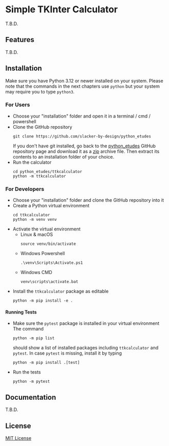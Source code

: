# Simple TKInter Calculator
T.B.D.

## Features
T.B.D.

## Installation

Make sure you have Python 3.12 or newer installed on your system. Please note
that the commands in the next chapters use `python` but your system may require
you to type `python3`.

### For Users
- Choose your "installation" folder and open it in a terminal / cmd / powershell
- Clone the GitHub repository
    ```shell
    git clone https://github.com/slacker-by-design/python_etudes
    ```
    If you don't have git installed, go back to the 
    [python_etudes](https://github.com/slacker-by-design/python_etudes) 
    GitHub repository page and download it as a 
    [zip](https://github.com/slacker-by-design/python_etudes/archive/refs/heads/main.zip)
    archive file. Then extract its contents to an installation folder of your choice.
- Run the calculator
    ```shell
    cd python_etudes/ttkcalculator
    python -m ttkcalculator
    ```

### For Developers
- Choose your "installation" folder and clone the GitHub repository into it
- Create a Python virtual environment
    ```shell
    cd ttkcalculator
    python -m venv venv
    ```
- Activate the virtual environment
    - Linux & macOS
      ```shell
      source venv/bin/activate    
      ```
    - Windows Powershell
      ```shell
      .\venv\Scripts\Activate.ps1
      ```
    - Windows CMD
        ```shell
        venv\scripts\activate.bat
        ```
- Install the `ttkcalculator` package as editable
    ```shell
    python -m pip install -e .
    ```

#### Running Tests
- Make sure the `pytest` package is installed in your virtual environment
    The command
    ```shell
    python -m pip list
    ```
    should show a list of installed packages including `ttkcalculator` and `pytest`.
    In case `pytest` is missing, install it by typing
    ```shell
    python -m pip install .[test]
    ```
- Run the tests
    ```shell
    python -m pytest
    ```

## Documentation
T.B.D.

## License
[MIT License](../LICENSE)
